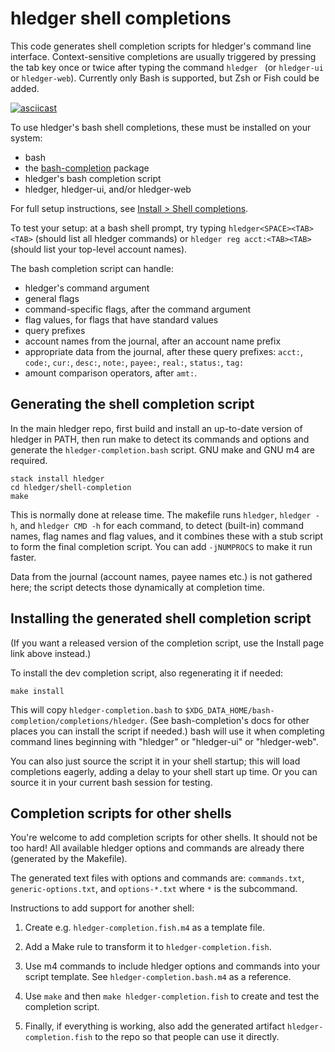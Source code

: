 # hledger shell completions

This code generates shell completion scripts for hledger's command line interface.
Context-sensitive completions are usually triggered by pressing the tab key once or twice after typing the command `hledger ` (or `hledger-ui` or `hledger-web`).
Currently only Bash is supported, but Zsh or Fish could be added.

[![asciicast](https://asciinema.org/a/227935.svg)](https://asciinema.org/a/227935)

To use hledger's bash shell completions, these must be installed on your system:
- bash
- the [bash-completion](https://salsa.debian.org/debian/bash-completion) package
- hledger's bash completion script
- hledger, hledger-ui, and/or hledger-web

For full setup instructions, see [Install > Shell completions](https://hledger.org/install.html#shell-completions).

To test your setup: at a bash shell prompt, try typing
`hledger<SPACE><TAB><TAB>` (should list all hledger commands)
or `hledger reg acct:<TAB><TAB>` (should list your top-level account names).

The bash completion script can handle:

- hledger's command argument
- general flags
- command-specific flags, after the command argument
- flag values, for flags that have standard values
- query prefixes
- account names from the journal, after an account name prefix
- appropriate data from the journal, after these query prefixes: `acct:`, `code:`, `cur:`, `desc:`, `note:`, `payee:`, `real:`, `status:`, `tag:`
- amount comparison operators, after `amt:`.

## Generating the shell completion script

In the main hledger repo,
first build and install an up-to-date version of hledger in PATH,
then run make to detect its commands and options and generate the `hledger-completion.bash` script.
GNU make and GNU m4 are required.

    stack install hledger
    cd hledger/shell-completion
    make

This is normally done at release time.
The makefile runs `hledger`, `hledger -h`, and `hledger CMD -h` for each command,
to detect (built-in) command names, flag names and flag values,
and it combines these with a stub script to form the final completion script.
You can add `-jNUMPROCS` to make it run faster.

Data from the journal (account names, payee names etc.) is not gathered here;
the script detects those dynamically at completion time.

## Installing the generated shell completion script

(If you want a released version of the completion script, use the Install page link above instead.)

To install the dev completion script, also regenerating it if needed:

    make install

This will copy `hledger-completion.bash` to `$XDG_DATA_HOME/bash-completion/completions/hledger`.
(See bash-completion's docs for other places you can install the script if needed.)
bash will use it when completing command lines beginning with "hledger" or "hledger-ui" or "hledger-web".

You can also just source the script it in your shell startup; this will load completions eagerly, adding a delay to your shell start up time.
Or you can source it in your current bash session for testing.

## Completion scripts for other shells

You're welcome to add completion scripts for other shells. It should not be too
hard! All available hledger options and commands are already there (generated by
the Makefile).

The generated text files with options and commands are: `commands.txt`,
`generic-options.txt`, and `options-*.txt` where `*` is the subcommand.

Instructions to add support for another shell:

1. Create e.g. `hledger-completion.fish.m4` as a template file.

2. Add a Make rule to transform it to `hledger-completion.fish`.

3. Use m4 commands to include hledger options and commands into your script
   template. See `hledger-completion.bash.m4` as a reference.

4. Use `make` and then `make hledger-completion.fish` to create and test the
   completion script.

5. Finally, if everything is working, also add the generated artifact
   `hledger-completion.fish` to the repo so that people can use it directly.
